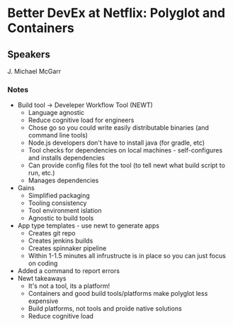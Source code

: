 # Better DevEx at Netflix: Polyglot and Containers

## Speakers

J. Michael McGarr

### Notes

- Build tool -> Develeper Workflow Tool (NEWT)
  - Language agnostic
  - Reduce cognitive load for engineers
  - Chose go so you could write easily distributable binaries (and command line tools)
  - Node.js developers don't have to install java (for gradle, etc)
  - Tool checks for dependencies on local machines - self-configures and installs dependencies
  - Can provide config files fot the tool (to tell newt what build script to run, etc.)
  - Manages dependencies
- Gains
  - Simplified packaging
  - Tooling consistency
  - Tool environment islation
  - Agnostic to build tools
- App type templates - use newt to generate apps
  - Creates git repo
  - Creates jenkins builds
  - Creates spinnaker pipeline
  - Within 1-1.5 minutes all infrustructe is in place so you can just focus on coding
- Added a command to report errors
- Newt takeaways
  - It's not a tool, its a platform!
  - Containers and good build tools/platforms make polyglot less expensive
  - Build platforms, not tools and proide native solutions
  - Reduce cognitive load